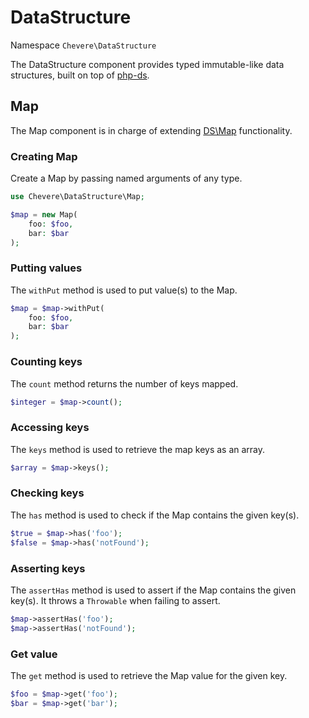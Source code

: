 # DataStructure

Namespace `Chevere\DataStructure`

The DataStructure component provides typed immutable-like data structures, built on top of [php-ds](https://github.com/php-ds/ext-ds).

## Map

The Map component is in charge of extending [DS\Map](https://www.php.net/ds-map) functionality.

### Creating Map

Create a Map by passing named arguments of any type.

```php
use Chevere\DataStructure\Map;

$map = new Map(
    foo: $foo,
    bar: $bar
);
```

### Putting values

The `withPut` method is used to put value(s) to the Map.

```php
$map = $map->withPut(
    foo: $foo,
    bar: $bar
);
```

### Counting keys

The `count` method returns the number of keys mapped.

```php
$integer = $map->count();
```

### Accessing keys

The `keys` method is used to retrieve the map keys as an array.

```php
$array = $map->keys();
```

### Checking keys

The `has` method is used to check if the Map contains the given key(s).

```php
$true = $map->has('foo');
$false = $map->has('notFound');
```

### Asserting keys

The `assertHas` method is used to assert if the Map contains the given key(s). It throws a `Throwable` when failing to assert.

```php
$map->assertHas('foo');
$map->assertHas('notFound');
```

### Get value

The `get` method is used to retrieve the Map value for the given key.

```php
$foo = $map->get('foo');
$bar = $map->get('bar');
```
